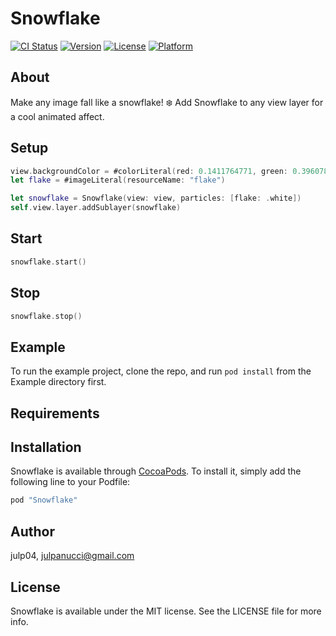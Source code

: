 # Snowflake

[![CI Status](http://img.shields.io/travis/julp04/Snowflake.svg?style=flat)](https://travis-ci.org/julp04/Snowflake)
[![Version](https://img.shields.io/cocoapods/v/Snowflake.svg?style=flat)](http://cocoapods.org/pods/Snowflake)
[![License](https://img.shields.io/cocoapods/l/Snowflake.svg?style=flat)](http://cocoapods.org/pods/Snowflake)
[![Platform](https://img.shields.io/cocoapods/p/Snowflake.svg?style=flat)](http://cocoapods.org/pods/Snowflake)

## About
Make any image fall like a snowflake! ❄️ Add Snowflake to any view layer for a cool animated affect.

## Setup

```swift
view.backgroundColor = #colorLiteral(red: 0.1411764771, green: 0.3960784376, blue: 0.5647059083, alpha: 1)
let flake = #imageLiteral(resourceName: "flake")

let snowflake = Snowflake(view: view, particles: [flake: .white])
self.view.layer.addSublayer(snowflake)
```
## Start
```swift
snowflake.start()
```


## Stop
```swift
snowflake.stop()
```

## Example

To run the example project, clone the repo, and run `pod install` from the Example directory first.

## Requirements

## Installation

Snowflake is available through [CocoaPods](http://cocoapods.org). To install
it, simply add the following line to your Podfile:

```ruby
pod "Snowflake"
```

## Author

julp04, julpanucci@gmail.com

## License

Snowflake is available under the MIT license. See the LICENSE file for more info.
